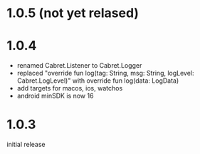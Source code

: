1.0.5 (not yet relased)
========================================

1.0.4 
========================================
- renamed Cabret.Listener to Cabret.Logger
- replaced "override fun log(tag: String, msg: String, logLevel: Cabret.LogLevel)" with
  override fun log(data: LogData)
- add targets for macos, ios, watchos  
- android minSDK is now 16

1.0.3
========================================
initial release
